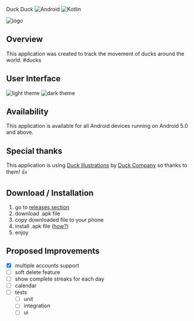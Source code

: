 Duck Duck
![Android](https://img.shields.io/badge/Android-3DDC84?style=for-the-badge&logo=android&logoColor=white)
![Kotlin](https://img.shields.io/badge/kotlin-%230095D5.svg?style=for-the-badge&logo=kotlin&logoColor=white)

![logo](https://img.path-to-image.com/duck.png)

## Overview

This application was created to track the movement of ducks around the world. #ducks

## User Interface

![light theme](https://i.imgur.com/light.png)
![dark theme](https://i.imgur.com/dark.png)

## Availability

This application is available for all Android devices running on Android 5.0 and above.

## Special thanks

This application is using [Duck illustrations](https://www.avatars.free.com/ducks) by [Duck Company](https://www.company.ducks.com/) so thanks to them! :+1:

## Download / Installation

1. go to [releases section](https://github.com/ducks/releases)
1. download .apk file
1. copy downloaded file to your phone
1. install .apk file ([how?](https://developer.android.com/distribute/marketing-tools/alternative-distribution#unknown-sources))
1. enjoy

## Proposed Improvements

- [x] multiple accounts support
- [ ] soft delete feature
- [ ] show complete streaks for each day
- [ ] calendar
- [ ] tests
  - [ ] unit
  - [ ] integration
  - [ ] ui
